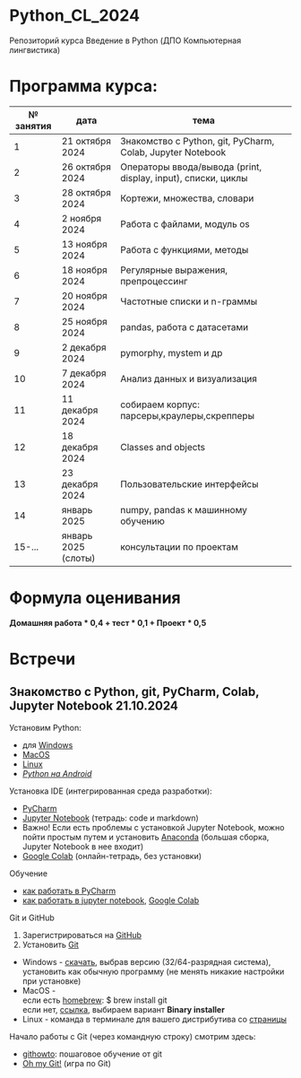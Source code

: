 # Python_CL_2024
Репозиторий курса Введение в Python (ДПО Компьютерная лингвистика)

# Программа курса: 

<table>
<thead>
<tr>
<th>№ занятия</th>
<th>дата</th>
<th>тема</th>
</tr>
</thead>
<tbody>
<tr>
<td>1</td>
<td>21 октября 2024</td>
<td>Знакомство с Python, git, PyCharm, Colab, Jupyter Notebook</td>
<tr>
<td>2</td>
<td>26 октября 2024</td>
<td>Операторы ввода/вывода (print, display, input), списки, циклы</td>
<tr>
<td>3</td>
<td>28 октября 2024</td>
<td>Кортежи, множества, словари</td>
<tr>
<td>4</td>
<td>2 ноября 2024</td>
<td>Работа с файлами, модуль os</td>
<tr>
<td>5</td>
<td>13 ноября 2024</td>
<td>Работа с функциями, методы</td>
<tr>
<td>6</td>
<td>18 ноября 2024</td>
<td>Регулярные выражения, препроцессинг</td>
<tr>
<td>7</td>
<td>20 ноября 2024</td>
<td>Частотные списки и n-граммы</td>
<tr>
<td>8</td>
<td>25 ноября 2024</td>
<td>pandas, работа с датасетами</td>
<tr>
<td>9</td>
<td>2 декабря 2024</td>
<td>pymorphy, mystem и др</td>
<tr>
<td>10</td>
<td>7 декабря 2024</td>
<td>Анализ данных и визуализация</td>
<tr>
<td>11</td>
<td>11 декабря 2024</td>
<td>собираем корпус: парсеры,краулеры,скрепперы</td>
<tr>
<td>12</td>
<td>18 декабря 2024</td>
<td>Classes and objects</td>
<tr>
<td>13</td>
<td>23 декабря 2024</td>
<td>Пользовательские интерфейсы</td>
<tr>
<td>14</td>
<td>январь 2025</td>
<td>numpy, pandas к машинному обучению</td>
<tr>
<td>15-...</td>
<td>январь 2025 (слоты)</td>
<td>консультации по проектам</td>
<table>

# Формула оценивания

**Домашняя работа * 0,4 + тест * 0,1 + Проект * 0,5**

# Встречи

## Знакомство с Python, git, PyCharm, Colab, Jupyter Notebook 21.10.2024
Установим Python:

- для [Windows](https://www.python.org/downloads/windows/)
- [MacOS](https://www.python.org/downloads/macos/)
- [Linux](https://www.python.org/downloads/source/)
- *[Python на Android](https://pythonru.com/baza-znanij/python-na-android)*

Установка IDE (интегрированная среда разработки):
- [PyCharm](https://www.jetbrains.com.cn/en-us/pycharm/)
- [Jupyter Notebook](https://jupyter.org/install) (тетрадь: code и markdown)
- Важно! Если есть проблемы с установкой Jupyter Notebook, можно пойти простым путем и установить [Anaconda](https://www.anaconda.com/download#downloads) (большая сборка, Jupyter Notebook в нее входит)
- [Google Colab](https://colab.research.google.com) (онлайн-тетрадь, без установки)

Обучение
- [как работать в PyCharm](https://py-charm.blogspot.com/2017/09/blog-post.html)
- [как работать в jupyter notebook](https://devpractice.ru/python-lesson-6-work-in-jupyter-notebook/), [Google Colab](https://towardsdatascience.com/getting-started-with-google-colab-f2fff97f594c)

Git и GitHub
1. Зарегистрироваться на [GitHub](https://github.com)
2. Установить [Git](https://git-scm.com/downloads)

- Windows - [скачать](https://git-scm.com/download/win), выбрав версию (32/64-разрядная система), установить как обычную программу (не менять никакие настройки при установке)  
- MacOS -  
если есть [homebrew](https://brew.sh): $ brew install git  
если нет, [ссылка](https://git-scm.com/download/mac), выбираем вариант **Binary installer**  
- Linux - команда в терминале для вашего дистрибутива со [страницы](https://git-scm.com/download/linux)  

Начало работы с Git (через командную строку) смотрим здесь:
- [githowto](https://githowto.com/ru): пошаговое обучение от git
- [Oh my Git!](https://ohmygit.org/) (игра по Git)
